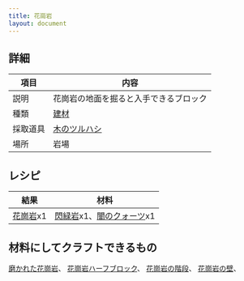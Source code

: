 ```yaml
---
title: 花崗岩
layout: document
---
```

## 詳細

|項目|内容|
|---|---|
|説明|花崗岩の地面を掘ると入手できるブロック|
|種類|[建材](建材)|
|採取道具|[木のツルハシ](木のツルハシ)|
|場所|岩場|

## レシピ

|結果|材料|
|---|---|
|[花崗岩](花崗岩)x1|[閃緑岩](閃緑岩)x1、[闇のクォーツ](闇のクォーツ)x1|

## 材料にしてクラフトできるもの

[磨かれた花崗岩](磨かれた花崗岩)、
[花崗岩ハーフブロック](花崗岩ハーフブロック)、
[花崗岩の階段](花崗岩の階段)、
[花崗岩の壁](花崗岩の壁)、
